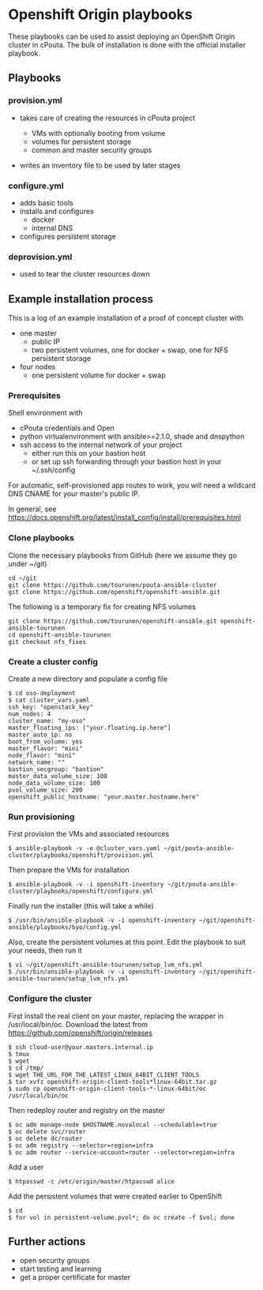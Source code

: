 # Openshift Origin playbooks

These playbooks can be used to assist deploying an OpenShift Origin cluster in cPouta. The bulk of installation
is done with the official installer playbook.

## Playbooks

### provision.yml

- takes care of creating the resources in cPouta project
    - VMs with optionally booting from volume
    - volumes for persistent storage
    - common and master security groups
    
- writes an inventory file to be used by later stages

### configure.yml

- adds basic tools
- installs and configures
    - docker
    - internal DNS
- configures persistent storage

### deprovision.yml

- used to tear the cluster resources down

## Example installation process

This is a log of an example installation of a proof of concept cluster with

- one master
    - public IP
    - two persistent volumes, one for docker + swap, one for NFS persistent storage
- four nodes
    - one persistent volume for docker + swap

### Prerequisites

Shell environment with
- cPouta credentials and Open
- python virtualenvironment with ansible>=2.1.0, shade and dnspython
- ssh access to the internal network of your project
    - either run this on your bastion host
    - or set up ssh forwarding through your bastion host in your ~/.ssh/config 

For automatic, self-provisioned app routes to work, you will need a wildcard DNS CNAME for your master's public IP.
 
In general, see https://docs.openshift.org/latest/install_config/install/prerequisites.html


### Clone playbooks

Clone the necessary playbooks from GitHub (here we assume they go under ~/git)
    
    cd ~/git
    git clone https://github.com/tourunen/pouta-ansible-cluster
    git clone https://github.com/openshift/openshift-ansible.git
    
The following is a temporary fix for creating NFS volumes

    git clone https://github.com/tourunen/openshift-ansible.git openshift-ansible-tourunen
    cd openshift-ansible-tourunen
    git checkout nfs_fixes

### Create a cluster config

Create a new directory and populate a config file

    $ cd oso-deployment
    $ cat cluster_vars.yaml 
    ssh_key: "openstack_key"
    num_nodes: 4
    cluster_name: "my-oso"
    master_floating_ips: ["your.floating.ip.here"]
    master_auto_ip: no
    boot_from_volume: yes
    master_flavor: "mini"
    node_flavor: "mini"
    network_name: ""
    bastion_secgroup: "bastion"
    master_data_volume_size: 100
    node_data_volume_size: 100
    pvol_volume_size: 200
    openshift_public_hostname: "your.master.hostname.here"

### Run provisioning

First provision the VMs and associated resources

    $ ansible-playbook -v -e @cluster_vars.yaml ~/git/pouta-ansible-cluster/playbooks/openshift/provision.yml 

Then prepare the VMs for installation

    $ ansible-playbook -v -i openshift-inventory ~/git/pouta-ansible-cluster/playbooks/openshift/configure.yml
     
Finally run the installer (this will take a while)
     
    $ /usr/bin/ansible-playbook -v -i openshift-inventory ~/git/openshift-ansible/playbooks/byo/config.yml

Also, create the persistent volumes at this point. Edit the playbook to suit your needs, then run it

    $ vi ~/git/openshift-ansible-tourunen/setup_lvm_nfs.yml
    $ /usr/bin/ansible-playbook -v -i openshift-inventory ~/git/openshift-ansible-tourunen/setup_lvm_nfs.yml

### Configure the cluster

First install the real client on your master, replacing the wrapper in /usr/local/bin/oc. 
Download the latest from https://github.com/openshift/origin/releases 

    $ ssh cloud-user@your.masters.internal.ip
    $ tmux
    $ wget        
    $ cd /tmp/
    $ wget THE_URL_FOR_THE_LATEST_LINUX_64BIT_CLIENT_TOOLS
    $ tar xvfz openshift-origin-client-tools*linux-64bit.tar.gz 
    $ sudo cp openshift-origin-client-tools-*-linux-64bit/oc /usr/local/bin/oc


Then redeploy router and registry on the master

    $ oc adm manage-node $HOSTNAME.novalocal --schedulable=true
    $ oc delete svc/router
    $ oc delete dc/router
    $ oc adm registry --selector=region=infra
    $ oc adm router --service-account=router --selector=region=infra

Add a user
    
    $ htpasswd -c /etc/origin/master/htpasswd alice

Add the persistent volumes that were created earlier to OpenShift

    $ cd
    $ for vol in persistent-volume.pvol*; do oc create -f $vol; done

## Further actions

- open security groups
- start testing and learning
- get a proper certificate for master
